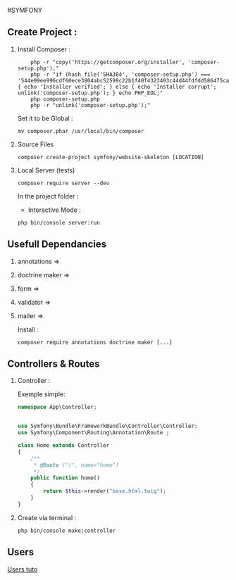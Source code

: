 #SYMFONY

## Create Project : 

1. Install Composer :

    ```shell
        php -r "copy('https://getcomposer.org/installer', 'composer-setup.php');"
        php -r "if (hash_file('SHA384', 'composer-setup.php') === '544e09ee996cdf60ece3804abc52599c22b1f40f4323403c44d44fdfdd586475ca9813a858088ffbc1f233e9b180f061') { echo 'Installer verified'; } else { echo 'Installer corrupt'; unlink('composer-setup.php'); } echo PHP_EOL;"
        php composer-setup.php
        php -r "unlink('composer-setup.php');"
    ```
    Set it to be Global :
    
    ```shell
    mv composer.phar /usr/local/bin/composer
    ```
2. Source Files
    
    ```shell
    composer create-project symfony/website-skeleton [LOCATION]
    ```
3. Local Server (tests)

    ```shell
    composer require server --dev
    ```
    
    In the project folder :
    * Interactive Mode :
    ```shell
    php bin/console server:run
    ```
## Usefull Dependancies
1. annotations => 
2. doctrine maker =>
3. form =>
4. validator =>
5. mailer =>

    Install : 
    ```shell
    composer require annotations doctrine maker [...]
    ```       
## Controllers & Routes    
1. Controller : 

    Exemple simple: 
    ```php
    namespace App\Controller;
    
    
    use Symfony\Bundle\FrameworkBundle\Controller\Controller;
    use Symfony\Component\Routing\Annotation\Route ;
    
    class Home extends Controller
    {
        /**
         * @Route ("/", name="home")
         */
        public function home()
        {
            return $this->render("base.html.twig");
        }
    }
    ```
2. Create via terminal : 

    ```shell
    php bin/console make:controller
    ```
    
## Users
[Users tuto](https://blog.dev-web.io/2017/12/16/symfony-4-gestion-des-utilisateurs-sans-fosuserbundle-chapitre-2/)